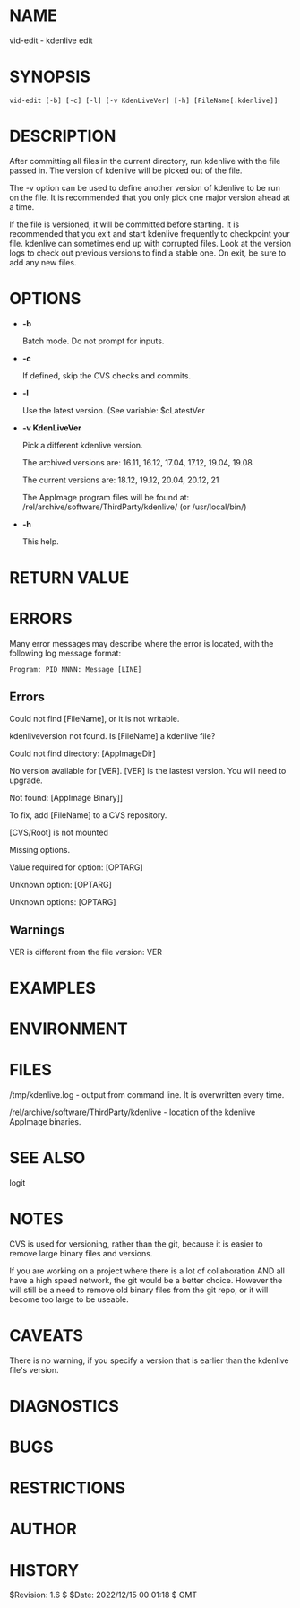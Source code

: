 # NAME

vid-edit - kdenlive edit

# SYNOPSIS

    vid-edit [-b] [-c] [-l] [-v KdenLiveVer] [-h] [FileName[.kdenlive]]

# DESCRIPTION

After committing all files in the current directory, run kdenlive with
the file passed in. The version of kdenlive will be picked out of the file.

The -v option can be used to define another version of kdenlive to be run on
the file. It is recommended that you only pick one major version ahead at a
time.

If the file is versioned, it will be committed before starting.  It is
recommended that you exit and start kdenlive frequently to checkpoint
your file.  kdenlive can sometimes end up with corrupted files. Look
at the version logs to check out previous versions to find a stable
one.  On exit, be sure to add any new files.

# OPTIONS

- **-b**

    Batch mode. Do not prompt for inputs.

- **-c**

    If defined, skip the CVS  checks and commits.

- **-l**

    Use the latest version. (See variable: $cLatestVer

- **-v KdenLiveVer**

    Pick a different kdenlive version. 

    The archived versions are: 16.11, 16.12, 17.04, 17.12, 19.04, 19.08

    The current versions are: 18.12,  19.12, 20.04, 20.12, 21

    The AppImage program files will be found at:
    /rel/archive/software/ThirdParty/kdenlive/ (or /usr/local/bin/)

- **-h**

    This help.

# RETURN VALUE

# ERRORS

Many error messages may describe where the error is located, with the
following log message format:

    Program: PID NNNN: Message [LINE]

## Errors

Could not find \[FileName\], or it is not writable.

kdenliveversion not found. Is \[FileName\] a kdenlive file?

Could not find directory: \[AppImageDir\]

No version available for \[VER\]. \[VER\] is the lastest version. You will need to upgrade.

Not found: \[AppImage Binary\]\]

To fix, add \[FileName\] to a CVS repository.

\[CVS/Root\] is not mounted

Missing options.

Value required for option: \[OPTARG\]

Unknown option: \[OPTARG\]

Unknown options: \[OPTARG\]

## Warnings

VER is different from the file version: VER

# EXAMPLES

# ENVIRONMENT

# FILES

/tmp/kdenlive.log - output from command line. It is overwritten every time.

/rel/archive/software/ThirdParty/kdenlive - location of the kdenlive
AppImage binaries.

# SEE ALSO

logit

# NOTES

CVS is used for versioning, rather than the git, because it is easier to
remove large binary files and versions.

If you are working on a project where there is a lot of collaboration
AND all have a high speed network, the git would be a better
choice. However the will still be a need to remove old binary files
from the git repo, or it will become too large to be useable.

# CAVEATS

There is no warning, if you specify a version that is earlier than the
kdenlive file's version.

# DIAGNOSTICS

# BUGS

# RESTRICTIONS

# AUTHOR

# HISTORY

$Revision: 1.6 $ $Date: 2022/12/15 00:01:18 $ GMT 
